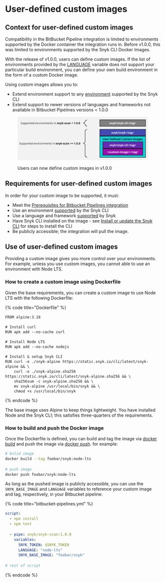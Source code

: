 # User-defined custom images

## Context for user-defined custom images

Compatibility in the BitBucket Pipeline integration is limited to environments supported by the Docker container the integration runs in. Before v1.0.0, this was limited to environments supported by the Snyk CLI Docker Images.

With the release of v1.0.0, users can define custom images. If the list of environments provided by the [LANGUAGE](../../ci-cd-integrations/bitbucket-pipelines-integration-overview/snyk-pipe-parameters-and-values-bitbucket-cloud.md#snyk-pipe-variables) variable does not support your particular build environment, you can define your own build environment in the form of a custom Docker image.

Using custom images allows you to:

* Extend environment support to any [environment](../../../snyk-cli/install-or-update-the-snyk-cli/) supported by the Snyk CLI
* Extend support to newer versions of languages and frameworks not available in Bitbucket Pipelines versions < 1.0.0

<figure><img src="../../../.gitbook/assets/Untitled.jpg" alt="Users can now define custom images in v1.0.0"><figcaption><p>Users can now define custom images in v1.0.0</p></figcaption></figure>

## Requirements for user-defined custom images

In order for your custom image to be supported, it must:

* Meet the [Prerequisites for Bitbucket Pipelines integration](../../ci-cd-integrations/bitbucket-pipelines-integration-overview/prerequisites-for-bitbucket-pipelines-integration.md)
* Use an environment [supported](../../../snyk-cli/install-or-update-the-snyk-cli/) by the Snyk CLI
* Use a language and framework [supported](../../../scan-with-snyk/supported-languages-and-frameworks/) by Snyk
* Have Snyk CLI installed on the image - see [Install or update the Snyk CLI](../../../snyk-cli/install-or-update-the-snyk-cli/) for steps to install the CLI
* Be publicly accessible; the integration will pull the image.

## Use of user-defined custom images

Providing a custom image gives you more control over your environments. For example, unless you use custom images, you cannot  able to use an environment with Node LTS.

### How to create a custom image using Dockerfile

Given the base requirements, you can create a custom image to use Node LTS with the following Dockerfile:

{% code title="Dockerfile" %}
```docker
FROM alpine:3.18

# Install curl
RUN apk add --no-cache curl

# Install Node LTS
RUN apk add --no-cache nodejs

# Install & setup Snyk CLI
RUN curl -o ./snyk-alpine https://static.snyk.io/cli/latest/snyk-alpine && \
    curl -o ./snyk-alpine.sha256 https://static.snyk.io/cli/latest/snyk-alpine.sha256 && \
    sha256sum -c snyk-alpine.sha256 && \
    mv snyk-alpine /usr/local/bin/snyk && \
    chmod +x /usr/local/bin/snyk
```
{% endcode %}

The base image uses Alpine to keep things lightweight. You have installed Node and the Snyk CLI; this satisfies three-quarters of the requirements.

### How to build and push the Docker image

Once the Dockerfile is defined, you can build and tag the image via [docker build](https://docs.docker.com/engine/reference/commandline/build/) and push the image via [docker push](https://docs.docker.com/engine/reference/commandline/push/). for example:

```sh
# bulid image
docker build --tag foobar/snyk:node-lts

# push image
docker push foobar/snyk:node-lts
```

As long as the pushed image is publicly accessible, you can use the `SNYK_BASE_IMAGE` and `LANGUAGE` variables to reference your custom image and tag, respectively, in your Bitbucket pipeline:

{% code title="bitbucket-pipelines.yml" %}
```yaml
script:
  - npm install
  - npm test

  - pipe: snyk/snyk-scan:1.0.0
    variables:
      SNYK_TOKEN: $SNYK_TOKEN
      LANGUAGE: "node-lts"
      SNYK_BASE_IMAGE: "foobar/snyk"

# rest of script
```
{% endcode %}
